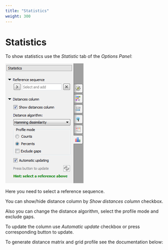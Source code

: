 ```yaml
---
title: "Statistics"
weight: 300
---
```



# Statistics

To show statistics use the _Statistic_ tab of the _Options Panel_:


![](/images/7667751/7798825.png)

Here you need to select a reference sequence.

You can show/hide distance column by _Show distances column_ checkbox.

Also you can change the distance algorithm, select the profile mode and exclude gaps.

To update the column use _Automatic update_ checkbox or press corresponding button to update.

To generate distance matrix and grid profile see the documentation below:
